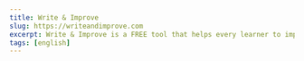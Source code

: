 ```yaml
---
title: Write & Improve
slug: https://writeandimprove.com
excerpt: Write & Improve is a FREE tool that helps every learner to improve their English writing.
tags: [english]
---
```

